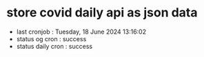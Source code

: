 # store covid daily api as json data

- last cronjob : Tuesday, 18 June 2024 13:16:02
- status og cron : success
- status daily cron : success
      
      